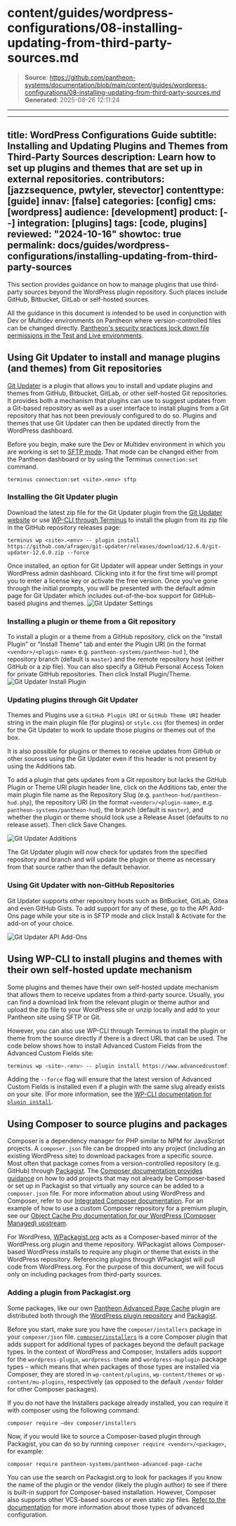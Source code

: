 # content/guides/wordpress-configurations/08-installing-updating-from-third-party-sources.md

> **Source**: https://github.com/pantheon-systems/documentation/blob/main/content/guides/wordpress-configurations/08-installing-updating-from-third-party-sources.md
> **Generated**: 2025-08-26 12:11:24

---

---
title: WordPress Configurations Guide
subtitle: Installing and Updating Plugins and Themes from Third-Party Sources
description: Learn how to set up plugins and themes that are set up in external repositories.
contributors: [jazzsequence, pwtyler, stevector]
contenttype: [guide]
innav: [false]
categories: [config]
cms: [wordpress]
audience: [development]
product: [--]
integration: [plugins]
tags: [code, plugins]
reviewed: "2024-10-16"
showtoc: true
permalink: docs/guides/wordpress-configurations/installing-updating-from-third-party-sources
---

This section provides guidance on how to manage plugins that use third-party sources beyond the WordPress plugin repository. Such places include GitHub, Bitbucket, GitLab or self-hosted sources.

<Alert title="Note" type="info" >

All the guidance in this document is intended to be used in conjunction with Dev or Multidev environments on Pantheon where version-controlled files can be changed directly. [Pantheon's security practices lock down file permissions in the Test and Live environments]("guides/filesystem/files-directories#write-access-on-environments").

</Alert>

## Using Git Updater to install and manage plugins (and themes) from Git repositories

[Git Updater](https://github.com/afragen/git-updater) is a plugin that allows you to install and update plugins and themes from GitHub, Bitbucket, GitLab, or other self-hosted Git repositories. It provides both a mechanism that plugins can use to suggest updates from a Git-based repository as well as a user interface to install plugins from a Git repository that has not been previously configured to do so. Plugins and themes that use Git Updater can then be updated directly from the WordPress dashboard.

Before you begin, make sure the Dev or Multidev environment in which you are working  is set to [SFTP mode](/connection-modes).
That mode can be changed either from the Pantheon dashboard or by using the Terminus `connection:set` command.

```bash{promptUser: user}
terminus connection:set <site>.<env> sftp
```

### Installing the Git Updater plugin

Download the latest zip file for the Git Updater plugin from the [Git Updater website](https://git-updater.com/) or use [WP-CLI through Terminus](https://docs.pantheon.io/guides/wp-cli) to install the plugin from its zip file in the GitHub repository releases page:

```bash{promptUser: user}
terminus wp <site>.<env> -- plugin install https://github.com/afragen/git-updater/releases/download/12.6.0/git-updater-12.6.0.zip --force
```

Once installed, an option for Git Updater will appear under Settings in your WordPress admin dashboard.
Clicking into it for the first time will prompt you to enter a license key or activate the free version.
Once you've gone through the initial prompts, you will be presented with the default admin page for Git Updater which includes out-of-the-box support for GitHub-based plugins and themes.
	![Git Updater Settings](../../../images/wordpress-configurations/08-git-updater-admin.png)


### Installing a plugin or theme from a Git repository

To install a plugin or a theme from a GitHub repository, click on the "Install Plugin" or "Install Theme" tab and enter the Plugin URI (in the format `<vendor>/<plugin-name>` e.g. `pantheon-systems/pantheon-hud`	), the repository branch (default is `master`) and the remote repository host (either GitHub or a zip file).
You can also specify a GitHub Personal Access Token for private GitHub repositories. Then click Install Plugin/Theme.
	![Git Updater Install Plugin](../../../images/wordpress-configurations/08-git-updater-install-plugin.png)

### Updating plugins through Git Updater

Themes and Plugins use a `GitHub Plugin URI` or `GitHub Theme URI` header string in the main plugin file (for plugins) or `style.css` (for themes) in order for the Git Updater to work to update those plugins or themes out of the box.

It is also possible for plugins or themes to receive updates from GitHub or other sources using the Git Updater even if this header is not present by using the Additions tab.

To add a plugin that gets updates from a Git repository but lacks the GitHub Plugin or Theme URI plugin header line, click on the Additions tab, enter the main plugin file name as the Repository Slug (e.g. `pantheon-hud/pantheon-hud.php`), the repository URI (in the format `<vendor>/<plugin-name>`, e.g. `pantheon-systems/pantheon-hud`), the branch (default is `master`), and whether the plugin or theme should look use a Release Asset (defaults to no release asset). Then click Save Changes.

![Git Updater Additions](../../../images/wordpress-configurations/08-git-updater-additions.png)

The Git Updater plugin will now check for updates from the specified repository and branch and will update the plugin or theme as necessary from that source rather than the default behavior.

### Using Git Updater with non-GitHub Repositories

Git Updater supports other repository hosts such as BitBucket, GitLab, Gitea and even GitHub Gists. To add support for any of these, go to the API Add-Ons page while your site is in SFTP mode and click Install & Activate for the add-on of your choice.

![Git Updater API Add-Ons](../../../images/wordpress-configurations/08-git-updater-api-addons.png)

## Using WP-CLI to install plugins and themes with their own self-hosted update mechanism

Some plugins and themes have their own self-hosted update mechanism that allows them to receive updates from a third-party source. Usually, you can find a download link from the relevant plugin or theme author and upload the zip file to your WordPress site or unzip locally and add to your Pantheon site using SFTP or Git.

However, you can also use WP-CLI through Terminus to install the plugin or theme from the source directly if there is a direct URL that can be used. The code below shows how to install Advanced Custom Fields from the Advanced Custom Fields site:

```bash
terminus wp <site>.<env> -- plugin install https://www.advancedcustomfields.com/latest/ --force
```

Adding the `--force` flag will ensure that the latest version of Advanced Custom Fields is installed even if a plugin with the same slug already exists on your site. (For more information, see the [WP-CLI documentation for `plugin install`](https://developer.wordpress.org/cli/commands/plugin/install/).

## Using Composer to source plugins and packages

Composer is a dependency manager for PHP similar to NPM for JavaScript projects.
A `composer.json` file can be dropped into any project (including an existing WordPress site) to download packages from a specific source.
Most often that package comes from  a version-controlled repository (e.g. GitHub) through [Packagist](https://packagist.org).
The [Composer documentation provides guidance](https://getcomposer.org/doc/05-repositories.md) on how to add projects that may not already be Composer-based or set up in Packagist so that virtually any source can be added to a `composer.json` file.
For more information about using WordPress and Composer, refer to our [Integrated Composer documentation](https://docs.pantheon.io/guides/integrated-composer).
For an example of how to use a custom Composer repository for a premium plugin, see our [Object Cache Pro documentation for our WordPress (Composer Managed) upstream](https://docs.pantheon.io/object-cache/wordpress#installation-and-configuration-for-composer-managed-wordpress-sites).

For WordPress, [WPackagist.org](https://wpackagist.org) acts as a Composer-based mirror of the WordPress.org plugin and theme repository.
WPackagist allows Composer-based WordPress installs to require any plugin or theme that exists in the WordPress repository. Referencing plugins through WPackagist will pull code from WordPress.org.
For the purpose of this document, we will focus only on including packages from third-party sources.

### Adding a plugin from Packagist.org

Some packages, like our own [Pantheon Advanced Page Cache](https://github.com/pantheon-systems/pantheon-advanced-page-cache) plugin are distributed both through the [WordPress plugin repository](https://wordpress.org/plugins/pantheon-advanced-page-cache) and [Packagist](https://packagist.org/packages/pantheon-systems/pantheon-advanced-page-cache).

Before you start, make sure you have the `composer/installers` package in your `composer/json` file.
[`composer/installers`](https://packagist.org/packages/composer/installers) is a core Composer plugin that adds support for additional types of packages beyond the default package types.
In the context of WordPress and Composer, Installers adds support for the `wordpress-plugin`, `wordpress-theme` and `wordpress-muplugin` package types – which means that when packages of those types are installed via Composer, they are stored in `wp-content/plugins`, `wp-content/themes` or `wp-content/mu-plugins`, respectively (as opposed to the default `/vendor` folder for other Composer packages).

If you do not have the Installers package already installed, you can require it with composer using the following command:

```bash{promptUser: user}
composer require –dev composer/installers
```

Now, if you would like to source a Composer-based plugin through Packagist, you can do so by running `composer require <vendor>/<package>`, for example:

```bash{promptUser: user}
composer require pantheon-systems/pantheon-advanced-page-cache
```

You can use the search on Packagist.org to look for packages if you know the name of the plugin or the vendor (likely the plugin author) to see if there is built-in support for Composer-based installation.
However, Composer also supports other VCS-based sources or even static zip files. [Refer to the documentation](https://getcomposer.org/doc/05-repositories.md#vcs) for more information about those types of advanced configuration.
